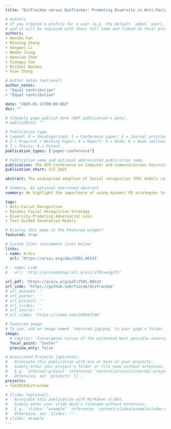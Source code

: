 ```yaml
---
title: "DivTrackee versus DynTracker: Promoting Diversity in Anti-Facial Recognition against Dynamic FR Strategy"

# Authors
# If you created a profile for a user (e.g. the default `admin` user), write the username (folder name) here 
# and it will be replaced with their full name and linked to their profile.
authors:
- Wenshu Fan
- Minxing Zhang
- Hongwei Li
- Wenbo Jiang
- Hanxiao Chen
- Xiangyu Yue
- Michael Backes
- Xiao Zhang

# Author notes (optional)
author_notes:
- "Equal contribution"
- "Equal contribution"

date: "2025-01-11T00:00:00Z"
doi: ""

# Schedule page publish date (NOT publication's date).
# publishDate: ""

# Publication type.
# Legend: 0 = Uncategorized; 1 = Conference paper; 2 = Journal article;
# 3 = Preprint / Working Paper; 4 = Report; 5 = Book; 6 = Book section;
# 7 = Thesis; 8 = Patent
publication_types: ["paper-conference"]

# Publication name and optional abbreviated publication name.
publication: The ACM Conference on Computer and Communications Security
publication_short: CCS 2025

abstract: The widespread adoption of facial recognition (FR) models raises serious concerns about their potential misuse, motivating the development of anti-facial recognition (AFR) to protect user facial privacy. In this paper, we argue that the static FR strategy, predominantly adopted in prior literature for evaluating AFR efficacy, cannot faithfully characterize the actual capabilities of determined trackers who aim to track a specific target identity. In particular, we introduce DynTracker, a dynamic FR strategy where the model's gallery database is iteratively updated with newly recognized target identity images. Surprisingly, such a simple approach renders all the existing AFR protections ineffective. To mitigate the privacy threats posed by DynTracker, we advocate for explicitly promoting diversity in the AFR-protected images. We hypothesize that the lack of diversity is the primary cause of the failure of existing AFR methods. Specifically, we develop DivTrackee, a novel method for crafting diverse AFR protections that builds upon a text-guided image generation framework and diversity-promoting adversarial losses. Through comprehensive experiments on various facial image benchmarks and feature extractors, we demonstrate DynTracker's strength in breaking existing AFR methods and the superiority of DivTrackee in preventing user facial images from being identified by dynamic FR strategies. We believe our work can act as an important initial step towards developing more effective AFR methods for protecting user facial privacy against determined trackers.

# Summary. An optional shortened abstract.
summary: We highlight the importance of using dynamic FR strategies to evaluate AFR methods, and propose DivTrackee as a promising countermeasure.

tags: 
- Anti-Facial Recognition
- Dynamic Facial Recognition Strategy
- Diversity-Promoting Adversarial Loss
- Text-Guided Generative Models

# Display this page in the Featured widget?
featured: true

# Custom links (uncomment lines below)
links:
- name: ArXiv
  url: 'https://arxiv.org/abs/2501.06533'
  
# - name: Link
#   url: 'http://proceedings.mlr.press/v70/wang17n'

url_pdf: 'https://arxiv.org/pdf/2501.06533'
url_code: 'https://github.com/fiora6/divtrackee'
# url_dataset: ''
# url_poster: ''
# url_project: ''
# url_slides: ''
# url_source: ''
# url_video: 'https://vimeo.com/240662546'

# Featured image
# To use, add an image named `featured.jpg/png` to your page's folder. 
image:
  # caption: 'Convergence curves of the estimated best possible adversarial risk'
  focal_point: "Center"
  preview_only: false

# Associated Projects (optional).
#   Associate this publication with one or more of your projects.
#   Simply enter your project's folder or file name without extension.
#   E.g. `internal-project` references `content/project/internal-project/index.md`.
#   Otherwise, set `projects: []`.
projects:
- fan2025divtrackee

# Slides (optional).
#   Associate this publication with Markdown slides.
#   Simply enter your slide deck's filename without extension.
#   E.g. `slides: "example"` references `content/slides/example/index.md`.
#   Otherwise, set `slides: ""`.
# slides: example
---
```


<!-- {{% callout note %}}
Click the *Cite* button above to demo the feature to enable visitors to import publication metadata into their reference management software.
{{% /callout %}}

{{% callout note %}}
Create your slides in Markdown - click the *Slides* button to check out the example.
{{% /callout %}}

Supplementary notes can be added here, including [code, math, and images](https://wowchemy.com/docs/writing-markdown-latex/). -->
